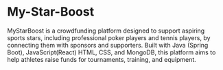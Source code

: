 # My-Star-Boost
MyStarBoost is a crowdfunding platform designed to support aspiring sports stars, including professional poker players and tennis players, by connecting them with sponsors and supporters. Built with Java (Spring Boot), JavaScript(React) HTML, CSS, and MongoDB, this platform aims to help athletes raise funds for tournaments, training, and equipment.
